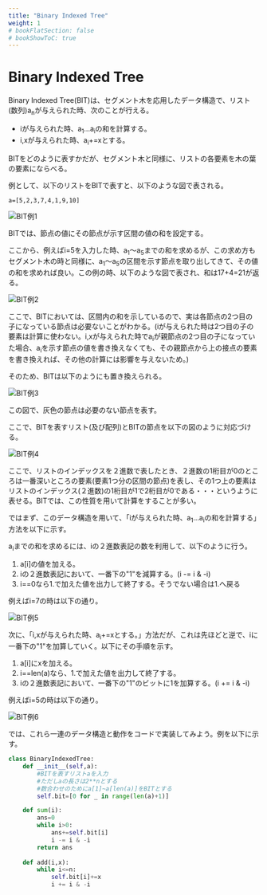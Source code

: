 ```yaml
---
title: "Binary Indexed Tree"
weight: 1
# bookFlatSection: false
# bookShowToC: true
---
```


# Binary Indexed Tree

Binary Indexed Tree(BIT)は、セグメント木を応用したデータ構造で、リスト(数列)a<sub>n</sub>が与えられた時、次のことが行える。

- iが与えられた時、a<sub>1</sub>...a<sub>i</sub>の和を計算する。
- i,xが与えられた時、a<sub>i</sub>+=xとする。

BITをどのように表すかだが、セグメント木と同様に、リストの各要素を木の葉の要素にならべる。

例として、以下のリストをBITで表すと、以下のような図で表される。

```
a=[5,2,3,7,4,1,9,10]
```

![BIT例1](/img/procon/bit1.png)

BITでは、節点の値にその節点が示す区間の値の和を設定する。

ここから、例えばi=5を入力した時、a<sub>1</sub>〜a<sub>5</sub>までの和を求めるが、この求め方もセグメント木の時と同様に、a<sub>1</sub>〜a<sub>5</sub>の区間を示す節点を取り出してきて、その値の和を求めれば良い。この例の時、以下のような図で表され、和は17+4=21が返る。

![BIT例2](/img/procon/bit2.png)

ここで、BITにおいては、区間内の和を示しているので、実は各節点の2つ目の子になっている節点は必要ないことがわかる。(iが与えられた時は2つ目の子の要素は計算に使わない。i,xが与えられた時でa<sub>i</sub>が親節点の2つ目の子になっていた場合、a<sub>i</sub>を示す節点の値を書き換えなくても、その親節点から上の接点の要素を書き換えれば、その他の計算には影響を与えないため。)

そのため、BITは以下のようにも置き換えられる。

![BIT例3](/img/procon/bit3.png)

この図で、灰色の節点は必要のない節点を表す。

ここで、BITを表すリスト(及び配列)とBITの節点を以下の図のように対応づける。

![BIT例4](/img/procon/bit4.png)

ここで、リストのインデックスを２進数で表したとき、２進数の1桁目が0のところは一番深いところの要素(要素1つ分の区間の節点)を表し、その1つ上の要素はリストのインデックス(２進数)の1桁目が1で2桁目が0である・・・というように表せる。BITでは、この性質を用いて計算をすることが多い。

ではまず、このデータ構造を用いて、「iが与えられた時、a<sub>1</sub>...a<sub>i</sub>の和を計算する」方法を以下に示す。

a<sub>i</sub>までの和を求めるには、iの２進数表記の数を利用して、以下のように行う。

1. a[i]の値を加える。
2. iの２進数表記において、一番下の"1"を減算する。(i -= i & -i) 
3. i==0なら1.で加えた値を出力して終了する。そうでない場合は1.へ戻る

例えばi=7の時は以下の通り。

![BIT例5](/img/procon/bit5.png)


次に、「i,xが与えられた時、a<sub>i</sub>+=xとする。」方法だが、これは先ほどと逆で、iに一番下の"1"を加算していく。以下にその手順を示す。

1. a[i]にxを加える。
2. i==len(a)なら、1.で加えた値を出力して終了する。
3. iの２進数表記において、一番下の"1"のビットに1を加算する。(i += i & -i) 

例えばi=5の時は以下の通り。

![BIT例6](/img/procon/bit6.png)

では、これら一連のデータ構造と動作をコードで実装してみよう。例を以下に示す。

```python
class BinaryIndexedTree:
    def __init__(self,a):
        #BITを表すリストaを入力
        #ただしaの長さは2**nとする
        #数合わせのためにa[1]~a[len(a)]をBITとする
        self.bit=[0 for _ in range(len(a)+1)]

    def sum(i):
        ans=0
        while i>0:
            ans+=self.bit[i]
            i -= i & -i
        return ans
    
    def add(i,x):
        while i<=n:
            self.bit[i]+=x
            i += i & -i
```
